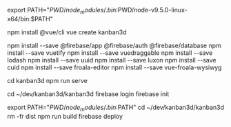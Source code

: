 
export PATH="$PWD/node_modules/.bin:$PWD/node-v9.5.0-linux-x64/bin:$PATH"

npm install @vue/cli
vue create kanban3d

npm install --save @firebase/app @firebase/auth @firebase/database
npm install --save vuetify
npm install --save vuedraggable
npm install --save lodash
npm install --save uuid
npm install --save luxon
npm install --save cuid
npm install --save froala-editor
npm install --save vue-froala-wysiwyg

cd kanban3d
npm run serve

cd ~/dev/kanban3d/kanban3d
firebase login
firebase init

export PATH="$PWD/node_modules/.bin:$PATH"
cd ~/dev/kanban3d/kanban3d
rm -fr dist
npm run build
firebase deploy
